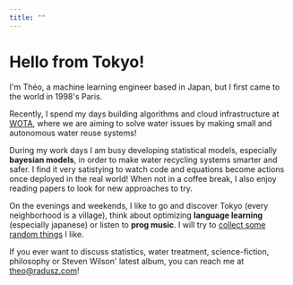 ```yaml
---
title: ""
---
```

# Hello from Tokyo!
I'm Théo, a machine learning engineer based in Japan, but I first came to the world in 1998's Paris.

Recently, I spend my days building algorithms and cloud infrastructure at [WOTA](https://wota.co.jp/), where we are aiming to solve water issues by making small and autonomous water reuse systems! 

During my work days I am busy developing statistical models, especially **bayesian models**, in order to make water recycling systems smarter and safer. I find it very satistying to watch code and equations become actions once deployed in the real world! When not in a coffee break, I also enjoy reading papers to look for new approaches to try.

On the evenings and weekends, I like to go and discover Tokyo (every neighborhood is a village), think about optimizing **language learning** (especially japanese) or listen to **prog music**. I will try to [collect some random things](https://radusz.com/collection) I like.

If you ever want to discuss statistics, water treatment, science-fiction, philosophy or Steven Wilson' latest album, you can reach me at theo@radusz.com!
